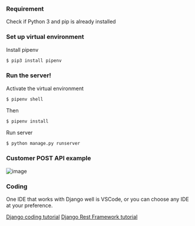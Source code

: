 ### Requirement

Check if Python 3 and pip is already installed

### Set up virtual environment

Install pipenv

```sh
$ pip3 install pipenv
```


### Run the server!

Activate the virtual environment

```sh
$ pipenv shell
```
Then

```sh
$ pipenv install
```

Run server

```sh
$ python manage.py runserver
```

### Customer POST API example

![image](https://user-images.githubusercontent.com/87740290/161893326-767abe97-b224-4e43-a74e-a5d02d2ef3f1.png)

### Coding

One IDE that works with Django well is VSCode, or you can choose any IDE at your preference.

[Django coding tutorial](https://docs.djangoproject.com/zh-hans/2.1/)
[Django Rest Framework tutorial](https://www.django-rest-framework.org/tutorial/quickstart/)

